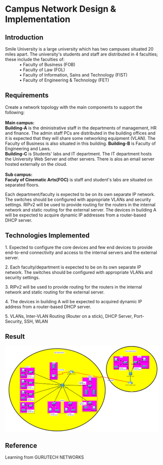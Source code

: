 # Campus Network Design & Implementation
<h2>Introduction</h2>
<p>Smile University is a large university which has two campuses situated 20 miles apart. The university's students and staff are distributed in 4 faculties; these include the faculties of:<br> 
 &nbsp; &nbsp; &nbsp; &nbsp; &nbsp; &nbsp; &#x2022; Faculty of Business (FOB)<br> 
 &nbsp; &nbsp; &nbsp; &nbsp; &nbsp; &nbsp; &#x2022; Faculty of Law (FOL)<br> 
 &nbsp; &nbsp; &nbsp; &nbsp; &nbsp; &nbsp &#x2022; Faculty of Information, Sains and Technology (FIST)<br> 
 &nbsp; &nbsp; &nbsp; &nbsp; &nbsp; &nbsp; &#x2022; Faculty of Engineering & Technology (FET)<br> 
</p>

<h2>Requirements</h2>
 <p> Create a network topology with the main components to support the following:<br><br>
  <b>Main campus:</b> <br>
<b>Building-A</b> is the dministrative staff in the departments of management, HR and finance. The admin staff PCs are distributed in the building offices and it is expected that they will share some networking equipment (VLAN). 
  The Faculty of Business is also situated in this building. 
  <b>Building-B</b> is Faculty of Engineering and Laws. <br>
  <b>Building-C</b> is Students' labs and IT department. 
  The IT department hosts the University Web Server and other servers. 
  There is alos an email server hosted externally on the cloud.<br><br>
 <b>Sub campus:</b> <br>
<b>Faculy of Cinematic Arts(FOC)</b> is staff and student's labs are situated on separated floors.


Each department/faculty is expected to be on its own separate IP network.
The switches should be configured with appropriate VLANs and security settings.
RIPv2 will be used to provide routing for the routers in the internal network and static routing for the external server.
The devices in building A will be expected to acquire dynamic IP addresses from a router-based DHCP server.</p>

<h2>Technologies Implemented</h2>
<p>1. Expected to configure the core devices and few end devices to provide end-to-end connectivity and access to the internal servers and the external server.</p>
<p>2. Each faculty/department is expected to be on its own separate IP network. The switches should be configured with appropriate VLANs and security settings.</p>
<p>3. RIPv2 will be used to provide routing for the routers in the internal network and static routing for the external server.</p>
<p>4. The devices in building A will be expected to acquired dynamic IP address from a router-based DHCP server.</p>
<p>5. VLANs, Inter-VLAN Routing (Router on a stick), DHCP Server, Port-Security, SSH, WLAN</p>

<h2>Result</h2>
<img src="https://raw.githubusercontent.com/Jackiedee1223/image-repos/5b028134805ba2b26edaaf3bd33b0d9d0a85fecd/Network%20Design.png">

<h2>Reference</h2>
<p>Learning from GURUTECH NETWORKS </p>

